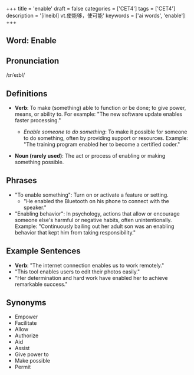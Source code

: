+++
title = 'enable'
draft = false
categories = ['CET4']
tags = ['CET4']
description = '[iˈneibl] vt.使能够，使可能'
keywords = ['ai words', 'enable']
+++

## Word: Enable

## Pronunciation
/ɪnˈeɪbl/

## Definitions
- **Verb**: To make (something) able to function or be done; to give power, means, or ability to. For example: "The new software update enables faster processing."
  - *Enable someone to do something*: To make it possible for someone to do something, often by providing support or resources. Example: "The training program enabled her to become a certified coder."
  
- **Noun (rarely used)**: The act or process of enabling or making something possible.

## Phrases
- "To enable something": Turn on or activate a feature or setting.
  - "He enabled the Bluetooth on his phone to connect with the speaker."
- "Enabling behavior": In psychology, actions that allow or encourage someone else's harmful or negative habits, often unintentionally. Example: "Continuously bailing out her adult son was an enabling behavior that kept him from taking responsibility."

## Example Sentences
- **Verb**: "The internet connection enables us to work remotely."
- "This tool enables users to edit their photos easily."
- "Her determination and hard work have enabled her to achieve remarkable success."

## Synonyms
- Empower
- Facilitate
- Allow
- Authorize
- Aid
- Assist
- Give power to
- Make possible
- Permit
